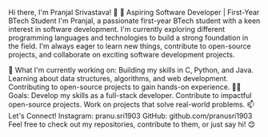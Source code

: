 
Hi there, I'm Pranjal Srivastava! 👋
🚀 Aspiring Software Developer | First-Year BTech Student
I'm Pranjal, a passionate first-year BTech student with a keen interest in software development. I'm currently exploring different programming languages and technologies to build a strong foundation in the field. I'm always eager to learn new things, contribute to open-source projects, and collaborate on exciting software development projects.

🌱 What I'm currently working on:
Building my skills in C, Python, and Java.
Learning about data structures, algorithms, and web development.
Contributing to open-source projects to gain hands-on experience.
👨‍💻 Goals:
Develop my skills as a full-stack developer.
Contribute to impactful open-source projects.
Work on projects that solve real-world problems.
📫 Let's Connect!
Instagram: pranu.sri1903
GitHub: github.com/pranusri1903 
Feel free to check out my repositories, contribute to them, or just say hi! 😊
